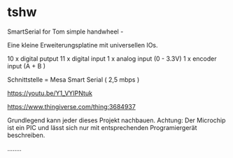 # tshw
SmartSerial for Tom simple handwheel -

Eine kleine Erweiterungsplatine mit universellen IOs.

10 x digital putput 
11 x digital input
1  x analog  input (0 - 3.3V)
1  x encoder input (A + B )

Schnittstelle = Mesa Smart Serial ( 2,5 mbps )

https://youtu.be/Y1_VYIPNtuk

https://www.thingiverse.com/thing:3684937


Grundlegend kann jeder dieses Projekt nachbauen.
Achtung: Der Microchip ist ein PIC und lässt sich nur mit entsprechenden Programiergerät beschreiben.


........
